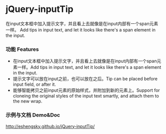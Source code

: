 # jQuery-inputTip
在input文本框中加入提示文字，并且看上去就像是在input内部有一个span元素一样。
Add tips in input text, and let it looks like there's a span element in the input.

### 功能 Features
* 在input文本框中加入提示文字，并且看上去就像是在input内部有一个span元素一样。Add tips in input text, and let it looks like there's a span element in the input.
* 提示文字可以放在input之前，也可以放在之后。Tip can be placed before input field, or after it.
* 能够智能拷贝之前input元素的原始样式，并附加到新的元素上。Support for cloneing the original styles of the input text smartly, and attach them to the new wrap.

### 示例与文档 Demo&Doc
http://eshengsky.github.io/jQuery-inputTip/
